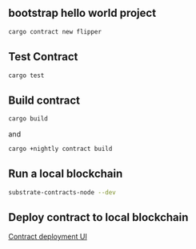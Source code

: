 ## bootstrap hello world project
```bash
cargo contract new flipper
```

## Test Contract
```bash
cargo test  
```

## Build contract
```bash
cargo build 
```
and
```bash
cargo +nightly contract build 
```

## Run a local blockchain
```bash
substrate-contracts-node --dev
```

## Deploy contract to local blockchain
[Contract deployment UI](https://contracts-ui.substrate.io/)

